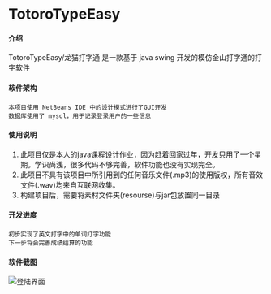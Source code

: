 # TotoroTypeEasy

#### 介绍
TotoroTypeEasy/龙猫打字通
    是一款基于 java swing 开发的模仿金山打字通的打字软件
#### 软件架构
    本项目使用 NetBeans IDE 中的设计模式进行了GUI开发
    数据库使用了 mysql，用于记录登录用户的一些信息
#### 使用说明
1. 此项目仅是本人的java课程设计作业，因为赶着回家过年，开发只用了一个星期。学识尚浅，很多代码不够完善，软件功能也没有实现完全。
2. 此项目不具有该项目中所引用到的任何音乐文件(.mp3)的使用版权，所有音效文件(.wav)均来自互联网收集。
3. 构建项目后，需要将素材文件夹(resourse)与jar包放置同一目录

#### 开发进度
    初步实现了英文打字中的单词打字功能
    下一步将会完善成绩结算的功能
#### 软件截图

 ![登陆界面](https://images.gitee.com/uploads/images/2019/0131/210456_63d442b2_4800594.png "111无标题.png")
